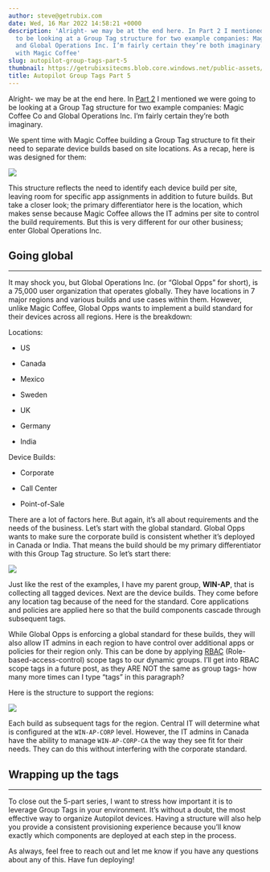 ```yaml
---
author: steve@getrubix.com
date: Wed, 16 Mar 2022 14:58:21 +0000
description: 'Alright- we may be at the end here. In Part 2 I mentioned we were going
  to be looking at a Group Tag structure for two example companies: Magic Coffee Co
  and Global Operations Inc. I’m fairly certain they’re both imaginary.We spent time
  with Magic Coffee'
slug: autopilot-group-tags-part-5
thumbnail: https://getrubixsitecms.blob.core.windows.net/public-assets/content/v1/thumbnails/autopilot-group-tags-part-5_thumbnail.jpg
title: Autopilot Group Tags Part 5
---
```


Alright- we may be at the end here. In [Part 2](https://www.getrubix.com/blog/autopilot-group-tags-part-2) I mentioned we were going to be looking at a Group Tag structure for two example companies: Magic Coffee Co and Global Operations Inc. I’m fairly certain they’re both imaginary.

We spent time with Magic Coffee building a Group Tag structure to fit their need to separate device builds based on site locations. As a recap, here is was designed for them:

![](https://getrubixsitecms.blob.core.windows.net/public-assets/content/v1/5dd365a31aa1fd743bc30b8e/7ca33ee2-27ca-46df-9cad-8c9caae281db/All.png)

This structure reflects the need to identify each device build per site, leaving room for specific app assignments in addition to future builds. But take a closer look; the primary differentiator here is the location, which makes sense because Magic Coffee allows the IT admins per site to control the build requirements. But this is very different for our other business; enter Global Operations Inc.

## Going global
---

It may shock you, but Global Operations Inc. (or “Global Opps” for short), is a 75,000 user organization that operates globally. They have locations in 7 major regions and various builds and use cases within them. However, unlike Magic Coffee, Global Opps wants to implement a build standard for their devices across all regions. Here is the breakdown:

Locations:

-   US
    
-   Canada
    
-   Mexico
    
-   Sweden
    
-   UK
    
-   Germany
    
-   India
    

Device Builds:

-   Corporate
    
-   Call Center
    
-   Point-of-Sale
    

There are a lot of factors here. But again, it’s all about requirements and the needs of the business. Let’s start with the global standard. Global Opps wants to make sure the corporate build is consistent whether it’s deployed in Canada or India. That means the build should be my primary differentiator with this Group Tag structure. So let’s start there:

![](https://getrubixsitecms.blob.core.windows.net/public-assets/content/v1/5dd365a31aa1fd743bc30b8e/07813967-f244-46d7-93d9-2b05d46f6414/Screen+Shot+2022-03-15+at+3.08.05+PM.png)

Just like the rest of the examples, I have my parent group, **WIN-AP**, that is collecting all tagged devices. Next are the device builds. They come before any location tag because of the need for the standard. Core applications and policies are applied here so that the build components cascade through subsequent tags.

While Global Opps is enforcing a global standard for these builds, they will also allow IT admins in each region to have control over additional apps or policies for their region only. This can be done by applying [RBAC](https://docs.microsoft.com/en-us/mem/intune/fundamentals/role-based-access-control) (Role-based-access-control) scope tags to our dynamic groups. I’ll get into RBAC scope tags in a future post, as they ARE NOT the same as group tags- how many more times can I type “tags” in this paragraph?

Here is the structure to support the regions:

![](https://getrubixsitecms.blob.core.windows.net/public-assets/content/v1/5dd365a31aa1fd743bc30b8e/9ca73a09-38dc-43ce-9780-33dd6a67e7e8/Screen+Shot+2022-03-15+at+3.44.45+PM.png)

Each build as subsequent tags for the region. Central IT will determine what is configured at the `WIN-AP-CORP` level. However, the IT admins in Canada have the ability to manage `WIN-AP-CORP-CA` the way they see fit for their needs. They can do this without interfering with the corporate standard.

## Wrapping up the tags
---

To close out the 5-part series, I want to stress how important it is to leverage Group Tags in your environment. It’s without a doubt, the most effective way to organize Autopilot devices. Having a structure will also help you provide a consistent provisioning experience because you’ll know exactly which components are deployed at each step in the process.

As always, feel free to reach out and let me know if you have any questions about any of this. Have fun deploying!
